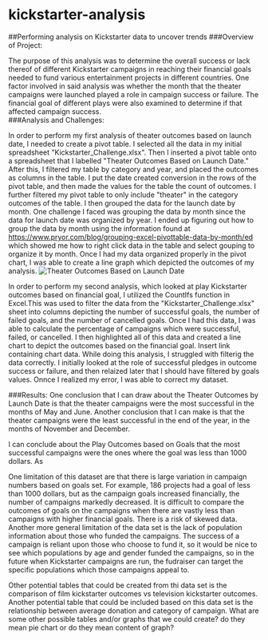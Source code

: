 # kickstarter-analysis
##Performing analysis on Kickstarter data to uncover trends
###Overview of Project: 

  The purpose of this analysis was to determine the overall success or lack thereof of different Kickstarter campaigns in reaching their financial goals needed to fund various entertainment projects in different countries. One factor involved in said analysis was whether the month that the theater campaigns were launched played a role in campaign success or failure. The financial goal of different plays were also examined to determine if that affected campaign success.  
###Analysis and Challenges: 

  In order to perform my first analysis of theater outcomes based on launch date, I needed to create a pivot table. I selected all the data in my initial spreadsheet "Kickstarter_Challenge.xlsx". Then I inserted a pivot table onto a spreadsheet that I labelled "Theater Outcomes Based on Launch Date." After this, I filtered my table by category and year, and placed the outcomes as columns in the table. I put the date created conversion in the rows of the pivot table, and then made the values for the table the count of outcomes. I further filtered my pivot table to only include "theater" in the category outcomes of the table. I then grouped the data for the launch date by  month. One challenge I faced was grouping the data by month since the data for launch date was organized by year. I ended up figuring out how to group the data by month using the information found at https://www.pryor.com/blog/grouping-excel-pivottable-data-by-month/ed which showed me how to right click data in the table and select gouping to organize it by month. Once I had my data organized properly in the pivot chart, I was able to create a line graph which depicted the outcomes of my analysis. ![Theater Outcomes Based on Launch Date](../Resources/Theater_Outcomes_vs_Launch.png) 

  In order to perform my second analysis, which looked at play Kickstarter outcomes based on financial goal, I utilized the CountIfs function in Excel.This was used to filter the data from the "Kickstarter_Challenge.xlsx" sheet into columns depicting the number of successful goals, the number of failed goals, and the number of cancelled goals. Once I had this data, I was able to calculate the percentage of campaigns which were successful, failed, or cancelled. I then highlighted all of this data and created a line chart to depict the outcomes based on the financial goal. Insert link containing chart data. While doing this analysis, I struggled with filterig the data correctly. I initially looked at the role of successful pledges in outcome success or failure, and then relaized later that I should have filtered by goals values. Onnce I realized my error, I was able to correct my dataset. 

###Results: 
  One conclusion that I can draw about the Theater Outcomes by Launch Date is that the theater campaigns were the most successful in the months of May and June. Another conclusion that I can make is that the theater campaigns were the least successful in the end of the year, in the months of November and December.
  
  I can conclude about the Play Outcomes based on Goals that the most successful campaigns were the ones where the goal was less than 1000 dollars. As 
  
 One limitation of this dataset are that there is large variation in campaign numbers based on goals set. For example, 186 projects had a goal of less than 1000 dollars, but as the campaign goals increased financially, the number of campaigns markedly decreased. It is difficult to compare the outcomes of goals on the campaigns when there are vastly less than campaigns with higher financial goals. There is a risk of skewed data. Another more general limitation of the data set is the lack of population information about those who funded the campaigns. The success of a campaign is reliant upon those who choose to fund it, so it would be nice to see which populations by age and gender funded the campaigns, so in the future  when Kickstarter campaigns are run, the fudraiser can target the specific populations which those campaigns appeal to.
 
 Other potential tables that could be created from thi data set is the comparison of film kickstarter outcomes vs television kickstarter outcomes. Another potential table that could be included based on this data set is the relationship between average donation and category of campaign.
What are some other possible tables and/or graphs that we could create? do they mean pie chart or do they mean content of graph?

